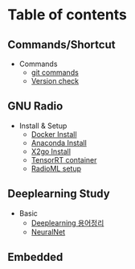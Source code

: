 # Table of contents

## Commands/Shortcut

* Commands
  * [git commands](commands-shortcut/git_commands.md)
  * [Version check](commands-shortcut/version_check.md)

## GNU Radio 

* Install & Setup
  * [Docker Install](env-settings/docker_install.md)
  * [Anaconda Install](env-settings/anaconda_install.md)
  * [X2go Install](env-settings/x2goindocker.md)
  * [TensorRT container](env-settings/tensorrt_docker.md)
  * [RadioML setup](env-settings/radioml.md)

## Deeplearning Study

* Basic
  * [Deeplearning 용어정리](DL_study/DL_definitions.md)
  * [NeuralNet](DL_study/Neuralnet.md)


## Embedded
